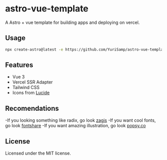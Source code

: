 # astro-vue-template

A Astro + vue template for building apps and deploying on vercel.

## Usage

```bash
npx create-astro@latest -e https://github.com/YuriSamp/astro-vue-template
```

## Features

- Vue 3
- Vercel SSR Adapter
- Tailwind CSS
- Icons from [Lucide](https://lucide.dev)

## Recomendations

-If you looking something like radix, go look [zagjs](https://zagjs.com)
-If you want cool fonts, go look [fontshare](https://www.fontshare.com)
-If you want amazing illustration, go look [popsy.co](https://popsy.co/illustrations)

## License

Licensed under the MIT license.
